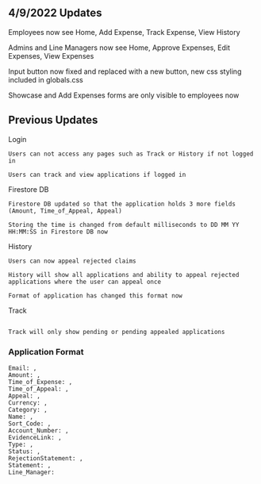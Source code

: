 ## 4/9/2022 Updates

Employees now see Home, Add Expense, Track Expense, View History

Admins and Line Managers now see Home, Approve Expenses, Edit Expenses, View Expenses

Input button now fixed and replaced with a new button, new css styling included in globals.css

Showcase and Add Expenses forms are only visible to employees now

## Previous Updates

Login
```
Users can not access any pages such as Track or History if not logged in

Users can track and view applications if logged in
```

Firestore DB
```
Firestore DB updated so that the application holds 3 more fields (Amount, Time_of_Appeal, Appeal)

Storing the time is changed from default milliseconds to DD MM YY HH:MM:SS in Firestore DB now
```

History
```
Users can now appeal rejected claims

History will show all applications and ability to appeal rejected applications where the user can appeal once

Format of application has changed this format now
```

Track

```

Track will only show pending or pending appealed applications

```

### Application Format

```
Email: ,
Amount: ,
Time_of_Expense: ,
Time_of_Appeal: ,
Appeal: ,
Currency: ,
Category: ,
Name: ,
Sort_Code: ,
Account_Number: ,
EvidenceLink: ,
Type: ,
Status: ,
RejectionStatement: ,
Statement: ,
Line_Manager: 
```
